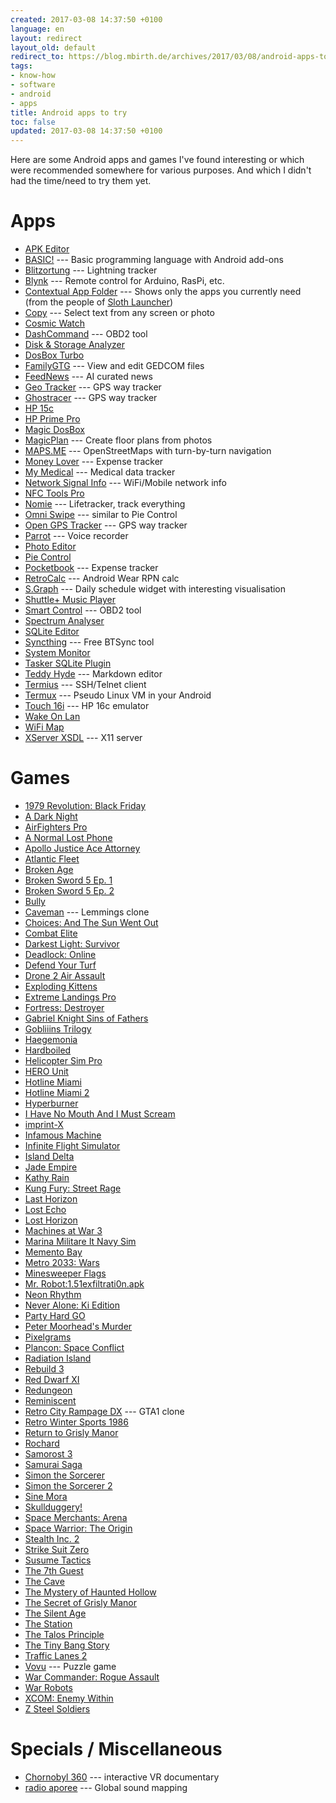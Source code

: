 ```yaml
---
created: 2017-03-08 14:37:50 +0100
language: en
layout: redirect
layout_old: default
redirect_to: https://blog.mbirth.de/archives/2017/03/08/android-apps-to-try.html
tags:
- know-how
- software
- android
- apps
title: Android apps to try
toc: false
updated: 2017-03-08 14:37:50 +0100
---
```


Here are some Android apps and games I've found interesting or which were recommended somewhere
for various purposes. And which I didn't had the time/need to try them yet.


Apps
====

* [APK Editor](https://play.google.com/store/apps/details?id=com.gmail.heagoo.apkeditor)
* [BASIC!](https://play.google.com/store/apps/details?id=com.rfo.basic) --- Basic programming language with Android add-ons
* [Blitzortung](https://play.google.com/store/apps/details?id=org.blitzortung.lightning.tracker.app) --- Lightning tracker
* [Blynk](https://play.google.com/store/apps/details?id=cc.blynk) --- Remote control for Arduino, RasPi, etc.
* [Contextual App Folder](https://play.google.com/store/apps/details?id=com.ctxwidget) --- Shows only the apps you currently need (from the people of [Sloth Launcher](https://play.google.com/store/apps/details?id=com.slothlauncher))
* [Copy](https://play.google.com/store/apps/details?id=com.weberdo.apps.copy) --- Select text from any screen or photo
* [Cosmic Watch](https://play.google.com/store/apps/details?id=com.cosmic_watch.cosmicwatch)
* [DashCommand](https://play.google.com/store/apps/details?id=com.palmerperformance.DashCommand) --- OBD2 tool
* [Disk & Storage Analyzer](https://play.google.com/store/apps/details?id=com.mobile_infographics_tools.mydrive_ext)
* [DosBox Turbo](https://play.google.com/store/apps/details?id=com.fishstix.dosbox)
* [FamilyGTG](https://play.google.com/store/apps/details?id=com.familygtg.app) --- View and edit GEDCOM files
* [FeedNews](https://play.google.com/store/apps/details?id=com.opera.android.news) --- AI curated news
* [Geo Tracker](https://play.google.com/store/apps/details?id=com.ilyabogdanovich.geotracker) --- GPS way tracker
* [Ghostracer](https://play.google.com/store/apps/details?id=com.bravetheskies.ghostracer) --- GPS way tracker
* [HP 15c](https://play.google.com/store/apps/details?id=com.hp.hp15c15)
* [HP Prime Pro](https://play.google.com/store/apps/details?id=com.hp.primecalculator)
* [Magic DosBox](https://play.google.com/store/apps/details?id=bruenor.magicbox)
* [MagicPlan](https://play.google.com/store/apps/details?id=com.sensopia.magicplan) --- Create floor plans from photos
* [MAPS.ME](https://play.google.com/store/apps/details?id=com.mapswithme.maps.pro) --- OpenStreetMaps with turn-by-turn navigation
* [Money Lover](https://play.google.com/store/apps/details?id=com.bookmark.money) --- Expense tracker
* [My Medical](https://play.google.com/store/apps/details?id=com.hyrax.mymedical) --- Medical data tracker
* [Network Signal Info](https://play.google.com/store/apps/details?id=de.android.telnet) --- WiFi/Mobile network info
* [NFC Tools Pro](https://play.google.com/store/apps/details?id=com.wakdev.nfctools.pro)
* [Nomie](https://play.google.com/store/apps/details?id=io.nomie.app) --- Lifetracker, track everything
* [Omni Swipe](https://play.google.com/store/apps/details?id=com.lazyswipe) --- similar to Pie Control
* [Open GPS Tracker](https://play.google.com/store/apps/details?id=nl.sogeti.android.gpstracker) --- GPS way tracker
* [Parrot](https://play.google.com/store/apps/details?id=com.SearingMedia.Parrot) --- Voice recorder
* [Photo Editor](https://play.google.com/store/apps/details?id=com.iudesk.android.photo.editor)
* [Pie Control](https://play.google.com/store/apps/details?id=jun.ace.piecontrol)
* [Pocketbook](https://play.google.com/store/apps/details?id=com.getpocketbook) --- Expense tracker
* [RetroCalc](https://play.google.com/store/apps/details?id=org.feniello.retrocalc) --- Android Wear RPN calc
* [S.Graph](https://play.google.com/store/apps/details?id=prox.lab.calclock) --- Daily schedule widget with interesting visualisation
* [Shuttle+ Music Player](https://play.google.com/store/apps/details?id=com.simplecity.amp_pro)
* [Smart Control](https://play.google.com/store/apps/details?id=it.smartapps4me.smartcontrol) --- OBD2 tool
* [Spectrum Analyser](https://play.google.com/store/apps/details?id=com.keuwl.spectrumanalyzer)
* [SQLite Editor](https://play.google.com/store/apps/details?id=com.speedsoftware.sqleditor)
* [Syncthing](https://play.google.com/store/apps/details?id=com.nutomic.syncthingandroid) --- Free BTSync tool
* [System Monitor](https://play.google.com/store/apps/details?id=com.cgollner.systemmonitor)
* [Tasker SQLite Plugin](https://play.google.com/store/apps/details?id=com.jordanhotmann.taskersqliteplugin)
* [Teddy Hyde](https://play.google.com/store/apps/details?id=com.EditorHyde.app) --- Markdown editor
* [Termius](https://play.google.com/store/apps/details?id=com.server.auditor.ssh.client) --- SSH/Telnet client
* [Termux](https://play.google.com/store/apps/details?id=com.termux) --- Pseudo Linux VM in your Android
* [Touch 16i](https://play.google.com/store/apps/details?id=br.com.epx.andro16c) --- HP 16c emulator
* [Wake On Lan](https://play.google.com/store/apps/details?id=co.uk.mrwebb.wakeonlan)
* [WiFi Map](https://play.google.com/store/apps/details?id=io.wifimap.wifimap)
* [XServer XSDL](https://play.google.com/store/apps/details?id=x.org.server) --- X11 server


Games
=====

* [1979 Revolution: Black Friday](https://play.google.com/store/apps/details?id=com.inkstories.blackfriday)
* [A Dark Night](https://play.google.com/store/apps/details?id=com.dragonstudio.adarkroom)
* [AirFighters Pro](https://play.google.com/store/apps/details?id=it.rortos.airfighterspro)
* [A Normal Lost Phone](https://play.google.com/store/apps/details?id=com.accidentalqueens.anormallostphone)
* [Apollo Justice Ace Attorney](https://play.google.com/store/apps/details?id=jp.co.capcom.gyakusai4en)
* [Atlantic Fleet](https://play.google.com/store/apps/details?id=com.killerfishgames.atlanticfleet)
* [Broken Age](https://play.google.com/store/apps/details?id=com.doublefine.dfa)
* [Broken Sword 5 Ep. 1](https://play.google.com/store/apps/details?id=uk.co.revolution.bs5)
* [Broken Sword 5 Ep. 2](https://play.google.com/store/apps/details?id=uk.co.revolution.bs5.ep2)
* [Bully](https://play.google.com/store/apps/details?id=com.rockstargames.bully)
* [Caveman](https://play.google.com/store/apps/details?id=com.samebits.caveman.hd) --- Lemmings clone
* [Choices: And The Sun Went Out](https://play.google.com/store/apps/details?id=au.com.tinmangames.choices)
* [Combat Elite](https://play.google.com/store/apps/details?id=com.reliancegames.borderwars)
* [Darkest Light: Survivor](https://play.google.com/store/apps/details?id=com.popsiclegames.darkestlight)
* [Deadlock: Online](https://play.google.com/store/apps/details?id=com.crescentmoongames.deadlock)
* [Defend Your Turf](https://play.google.com/store/apps/details?id=com.stevefolkes.defendyourturf)
* [Drone 2 Air Assault](https://play.google.com/store/apps/details?id=com.reliancegames.ss2)
* [Exploding Kittens](https://play.google.com/store/apps/details?id=com.explodingkittens.projectbombsquad)
* [Extreme Landings Pro](https://play.google.com/store/apps/details?id=it.rortos.extremelandingspro)
* [Fortress: Destroyer](https://play.google.com/store/apps/details?id=com.ninjakiwi.fortressdestroyer)
* [Gabriel Knight Sins of Fathers](https://play.google.com/store/apps/details?id=com.postudios.gk1)
* [Gobliiins Trilogy](https://play.google.com/store/apps/details?id=com.dotemu.gobliiins)
* [Haegemonia](https://play.google.com/store/apps/details?id=com.microids.google.HaegemoniaFull)
* [Hardboiled](https://play.google.com/store/apps/details?id=ru.gamedevteam.hardboiled)
* [Helicopter Sim Pro](https://play.google.com/store/apps/details?id=it.rortos.helicopterpro)
* [HERO Unit](https://play.google.com/store/apps/details?id=com.JassimAlbuark.HeroUnit)
* [Hotline Miami](https://play.google.com/store/apps/details?id=com.devolver.hlm1)
* [Hotline Miami 2](https://play.google.com/store/apps/details?id=com.devolver.hlm2)
* [Hyperburner](https://play.google.com/store/apps/details?id=com.badpotion.hyperburner)
* [I Have No Mouth And I Must Scream](https://play.google.com/store/apps/details?id=com.dotemu.ihnmaims)
* [imprint-X](https://play.google.com/store/apps/details?id=nu.morgondag.imprintx)
* [Infamous Machine](https://play.google.com/store/apps/details?id=com.blyts.infamousmachine)
* [Infinite Flight Simulator](https://play.google.com/store/apps/details?id=com.fds.infiniteflight)
* [Island Delta](https://play.google.com/store/apps/details?id=com.noodlecake.islanddelta)
* [Jade Empire](https://play.google.com/store/apps/details?id=com.aspyr.jadeempire)
* [Kathy Rain](https://play.google.com/store/apps/details?id=com.rawfury.kathy)
* [Kung Fury: Street Rage](https://play.google.com/store/apps/details?id=se.hellothere.kungfurygame)
* [Last Horizon](https://play.google.com/store/apps/details?id=com.noodlecake.lasthorizon)
* [Lost Echo](https://play.google.com/store/apps/details?id=com.KickBack.LostEchoAdventure)
* [Lost Horizon](https://play.google.com/store/apps/details?id=com.dsfishlabs.losthorizon)
* [Machines at War 3](https://play.google.com/store/apps/details?id=com.Isotope244LLC.MachinesatWar3)
* [Marina Militare It Navy Sim](https://play.google.com/store/apps/details?id=it.rortos.marinamilitare)
* [Memento Bay](https://play.google.com/store/apps/details?id=com.boomfruit.mementobay)
* [Metro 2033: Wars](https://play.google.com/store/apps/details?id=com.tapstargames.metro2033)
* [Minesweeper Flags](https://play.google.com/store/apps/details?id=com.rubicon.dev.minesweeper)
* [Mr. Robot:1.51exfiltrati0n.apk](https://play.google.com/store/apps/details?id=com.telltalegames.exfiltration)
* [Neon Rhythm](https://play.google.com/store/apps/details?id=com.bitflake.neonrhythm)
* [Never Alone: Ki Edition](https://play.google.com/store/apps/details?id=com.eline.neveralonemobile)
* [Party Hard GO](https://play.google.com/store/apps/details?id=com.tinybuild.PartyHardGO)
* [Peter Moorhead's Murder](https://play.google.com/store/apps/details?id=com.curve_digital.murder)
* [Pixelgrams](https://play.google.com/store/apps/details?id=com.PixelgramsLtd.Pixelgrams)
* [Plancon: Space Conflict](https://play.google.com/store/apps/details?id=com.herocraft.game.plancon)
* [Radiation Island](https://play.google.com/store/apps/details?id=com.atypicalgames.radiationisland)
* [Rebuild 3](https://play.google.com/store/apps/details?id=air.com.sarahnorthway.rebuild3)
* [Red Dwarf XI](https://play.google.com/store/apps/details?id=uk.co.uktv.rdxi)
* [Redungeon](https://play.google.com/store/apps/details?id=com.nitrome.redungeon)
* [Reminiscent](https://play.google.com/store/apps/details?id=com.heavyraid.reminiscent)
* [Retro City Rampage DX](https://play.google.com/store/apps/details?id=com.vblank.RCRDX) --- GTA1 clone
* [Retro Winter Sports 1986](https://play.google.com/store/apps/details?id=com.headupgames.retrowintersports)
* [Return to Grisly Manor](https://play.google.com/store/apps/details?id=com.firemaplegames.returntogrislymanor)
* [Rochard](https://play.google.com/store/apps/details?id=com.recoilgames.rochard)
* [Samorost 3](https://play.google.com/store/apps/details?id=amanita_design.samorost3.GP)
* [Samurai Saga](https://play.google.com/store/apps/details?id=com.lohr.raven.android)
* [Simon the Sorcerer](https://play.google.com/store/apps/details?id=com.mojotouch.simon)
* [Simon the Sorcerer 2](https://play.google.com/store/apps/details?id=com.mojotouch.simon2)
* [Sine Mora](https://play.google.com/store/apps/details?id=com.digitalreality.sinemora)
* [Skullduggery!](https://play.google.com/store/apps/details?id=com.clutchplaygames.skullduggery)
* [Space Merchants: Arena](https://play.google.com/store/apps/details?id=com.Playito.SMArena)
* [Space Warrior: The Origin](https://play.google.com/store/apps/details?id=com.caliburnus.spacewarrior)
* [Stealth Inc. 2](https://play.google.com/store/apps/details?id=com.curvedigital.stealth_inc2)
* [Strike Suit Zero](https://play.google.com/store/apps/details?id=com.BornReady.SSZ)
* [Susume Tactics](https://play.google.com/store/apps/details?id=com.sugragames.susumetrial)
* [The 7th Guest](https://play.google.com/store/apps/details?id=com.mojotouch.t7g)
* [The Cave](https://play.google.com/store/apps/details?id=com.doublefine.thecave)
* [The Mystery of Haunted Hollow](https://play.google.com/store/apps/details?id=com.pointclickgames.mysteryofhauntedhollow)
* [The Secret of Grisly Manor](https://play.google.com/store/apps/details?id=com.firemaplegames.games.the_secretofgrislymanor)
* [The Silent Age](https://play.google.com/store/apps/details?id=dk.houseonfire.android.thesilentage)
* [The Station](https://play.google.com/store/apps/details?id=com.causacreations.thestation)
* [The Talos Principle](https://play.google.com/store/apps/details?id=com.devolver.TalosFull)
* [The Tiny Bang Story](https://play.google.com/store/apps/details?id=com.herocraft.game.tinybangstory)
* [Traffic Lanes 2](https://play.google.com/store/apps/details?id=se.shadowtreesoftware.trafficlanes2free)
* [Vovu](https://play.google.com/store/apps/details?id=com.foxenon.game.vovu) --- Puzzle game
* [War Commander: Rogue Assault](https://play.google.com/store/apps/details?id=com.kixeye.wcm)
* [War Robots](https://play.google.com/store/apps/details?id=com.pixonic.wwr)
* [XCOM: Enemy Within](https://play.google.com/store/apps/details?id=com.tt2kgames.xcomew)
* [Z Steel Soldiers](https://play.google.com/store/apps/details?id=uk.co.kavcom.zss)


Specials / Miscellaneous
========================

* [Chornobyl 360](https://play.google.com/store/apps/details?id=com.vv.Chornobyl360) --- interactive VR documentary
* [radio aporee](https://play.google.com/store/apps/details?id=com.aporee.radio) --- Global sound mapping